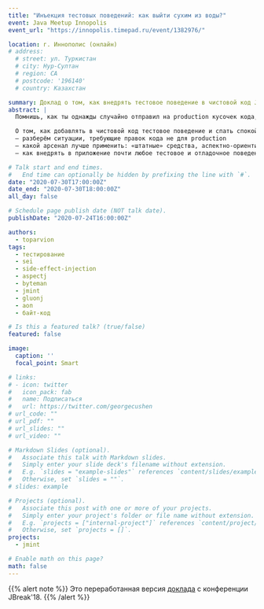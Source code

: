 ```yaml
---
title: "Инъекция тестовых поведений: как выйти сухим из воды?"
event: Java Meetup Innopolis
event_url: "https://innopolis.timepad.ru/event/1382976/"

location: г. Иннополис (онлайн)
# address:
  # street: ул. Туркистан
  # city: Нур-Султан
  # region: CA
  # postcode: '196140'
  # country: Казахстан

summary: Доклад о том, как внедрять тестовое поведение в чистовой код Java приложений и спать спокойно
abstract: |
  Помнишь, как ты однажды случайно отправил на production кусочек кода, предназначенный только для теста? А тот крохотный if, что по твоей задумке никогда не выполнится в боевой среде? А знаешь ли, сколько таких «закладок» болтается в промышленных приложениях и может выстрелить в любой момент? Много! В некоторых особо рисковых областях (например, в финтехе) борьба с их ростом превращается в отдельную задачу. 

  О том, как добавлять в чистовой код тестовое поведение и спать спокойно, мы и поговорим в докладе:  
  – разберём ситуации, требующие правок кода не для production  
  – какой арсенал лучше применить: «штатные» средства, аспектно-ориентированный подход или всё вместе  
  – как внедрять в приложение почти любое тестовое и отладочное поведение, но при этом не пачкать репозиторий грязными хаками и даже не пересобирать само приложение.

# Talk start and end times.
#   End time can optionally be hidden by prefixing the line with `#`.
date: "2020-07-30T17:00:00Z"
date_end: "2020-07-30T18:00:00Z"
all_day: false

# Schedule page publish date (NOT talk date).
publishDate: "2020-07-24T16:00:00Z"

authors:
  - toparvion
tags:
  - тестирование
  - sei
  - side-effect-injection
  - aspectj
  - byteman
  - jmint
  - gluonj
  - аоп
  - байт-код

# Is this a featured talk? (true/false)
featured: false

image:
  caption: ''
  focal_point: Smart

# links:
# - icon: twitter
#   icon_pack: fab
#   name: Подписаться
#   url: https://twitter.com/georgecushen
# url_code: ""
# url_pdf: ""
# url_slides: ""
# url_video: ""

# Markdown Slides (optional).
#   Associate this talk with Markdown slides.
#   Simply enter your slide deck's filename without extension.
#   E.g. `slides = "example-slides"` references `content/slides/example-slides.md`.
#   Otherwise, set `slides = ""`.
# slides: example

# Projects (optional).
#   Associate this post with one or more of your projects.
#   Simply enter your project's folder or file name without extension.
#   E.g. `projects = ["internal-project"]` references `content/project/deep-learning/index.md`.
#   Otherwise, set `projects = []`.
projects: 
  - jmint

# Enable math on this page?
math: false
---
```

{{% alert note %}}
Это переработанная версия [доклада](/talk/2018/jbreak/) с конференции JBreak'18.
{{% /alert %}}